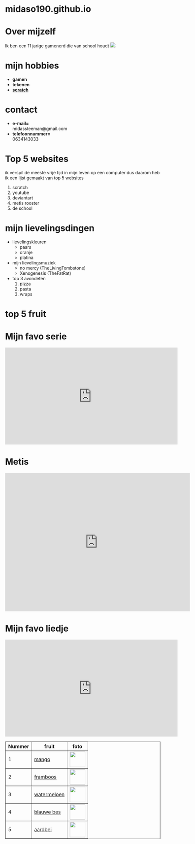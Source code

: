 # midaso190.github.io
<!DOCTYPE html>
<html>
<head>
  <meta charset="utf-8">
  <meta name="viewport" content="width=device-width">
  <title>een website over mijzelf</title>
</head>
<body>
  <h1>Over mijzelf</h1>
    Ik ben een 11 jarige gamenerd die van school houdt  <img src="http://www.10e.nl/wp/wp-content/uploads/2014/02/297070289_a8ab15ba58.jpg">
  <h1>mijn hobbies</h1>
  <ul>
    <li><strong>gamen </strong><br></li>
    <li><strong> tekenen</strong><br></li>
    <li><strong> <a href=https://scratch.mit.edu/search/projects?q=midas3>scratch</a></strong><br></li>
  </ul>
  <h1>contact</h1>
  <ul>
    <li><strong>e-mail=</strong><br></li> midassteeman@gmail.com <li>
    <strong>telefoonnummer=</strong><br></li> 0634143033
  </ul>
  <h1>Top 5 websites</h1>
  ik verspil de meeste vrije tijd in mijn leven op een computer dus daarom heb ik een lijst gemaakt van top 5 websites
  <ol>
    <li>scratch</li>
    <li>youtube</li>
    <li>deviantart</li>
    <li>metis rooster</li>
    <li>de school</li>
  </ol>
  <h1>mijn lievelingsdingen</h1>
  <ul>
    <li>lievelingskleuren
      <ul>
        <li>paars</li>
        <li>oranje</li>
        <li>platina</li>
      </ul>
    </li>
    <li>mijn lievelingsmuziek
      <ul>
        <li>no mercy (TheLivingTombstone)</li>
        <li>Xenogenesis (TheFatRat)</li>
      </ul>
    </li>
    <li>top 3 avondeten
      <ol>
        <li>pizza</li>
        <li>pasta</li>
        <li>wraps</li>
      </ol>
    </li>
  </ul>
  <h1>top 5 fruit</h1>
  <table border="1px">
    <tr>
      <th>Nummer</th>
      <th>fruit</th>
      <th>foto</th>
    </tr>
    <tr>
      <td>1</td>
      <td><a href=https://nl.wikipedia.org/wiki/Mango>mango</a></td>
      <td><img width="50px" src="https://www.specialfruit.com/nl/thumbnail/productFull/product-1422538408/mango-by-air.jpg"></td>
    </tr>
    <tr>
      <td>2</td>
      <td><a href=https://nl.wikipedia.org/wiki/Framboos>framboos</a></td>
      <td><img width="50px" src="https://www.ahealthylife.nl/wp-content/uploads/2017/06/frambozen_voedingswaarde.jpg"></td>
    </tr>
    <tr>
      <td>3</td>
      <td><a href=https://nl.wikipedia.org/wiki/Watermeloen>watermeloen</a></td>
      <td><img width="50px" src="https://www.ekonoom.nl/media/catalog/product/w/a/watermeloen2.jpg"></td>
    </tr>
    <tr>
      <td>4</td>
      <td><a href=https://nl.wikipedia.org/wiki/Blauwe_bes>blauwe bes</a></td>
      <td><img width="50px" src="https://ochun.shop/image/cache/catalog/Producten/blauwe-bes-800x800.jpg"></td>
    </tr>
    <tr>
      <td>5</td>
      <td><a href=https://nl.wikipedia.org/wiki/Aardbei>aardbei</a></td>
      <td><img width="50px" src="https://www.vangeldernederland.nl/static/uploads-cms2/aardbeien-blog.jpg"></td>
    </tr>
  </body>
  <h1>Mijn favo serie</h1>
  <iframe width="560" height="315" src="https://www.youtube.com/embed/4sBj_PI3zG0" frameborder="0" allow="autoplay; encrypted-media" allowfullscreen></iframe>
  <h1>Metis</h1>
  <iframe src="https://www.google.com/maps/embed?pb=!1m18!1m12!1m3!1d2436.4767811394777!2d4.915998315618732!3d52.36177425569575!2m3!1f0!2f0!3f0!3m2!1i1024!2i768!4f13.1!3m3!1m2!1s0x47c609711f21356f%3A0x4698c2612bcb276b!2sMetis+Montessori+Lyceum!5e0!3m2!1snl!2snl!4v1537265512040" width="600" height="450" frameborder="0" style="border:0" allowfullscreen></iframe>
  <h1>Mijn favo liedje</h1>
  <iframe width="560" height="315" src="https://www.youtube.com/embed/y5Cbjy0OZxo" frameborder="0" allow="autoplay; encrypted-media" allowfullscreen></iframe>
</body>
</html>
